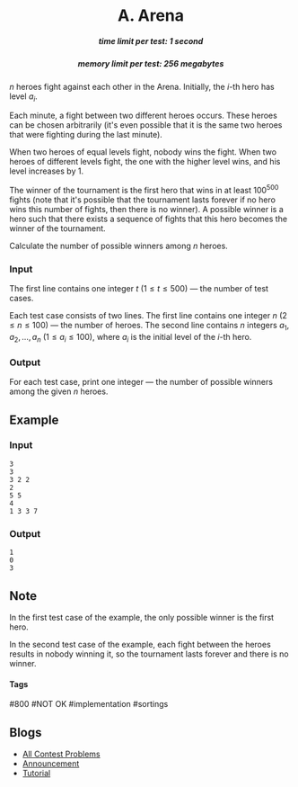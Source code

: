 <h1 style='text-align: center;'> A. Arena</h1>

<h5 style='text-align: center;'>time limit per test: 1 second</h5>
<h5 style='text-align: center;'>memory limit per test: 256 megabytes</h5>

$n$ heroes fight against each other in the Arena. Initially, the $i$-th hero has level $a_i$.

Each minute, a fight between two different heroes occurs. These heroes can be chosen arbitrarily (it's even possible that it is the same two heroes that were fighting during the last minute).

When two heroes of equal levels fight, nobody wins the fight. When two heroes of different levels fight, the one with the higher level wins, and his level increases by $1$.

The winner of the tournament is the first hero that wins in at least $100^{500}$ fights (note that it's possible that the tournament lasts forever if no hero wins this number of fights, then there is no winner). A possible winner is a hero such that there exists a sequence of fights that this hero becomes the winner of the tournament.

Calculate the number of possible winners among $n$ heroes.

### Input

The first line contains one integer $t$ ($1 \le t \le 500$) — the number of test cases.

Each test case consists of two lines. The first line contains one integer $n$ ($2 \le n \le 100$) — the number of heroes. The second line contains $n$ integers $a_1, a_2, \dots, a_n$ ($1 \le a_i \le 100$), where $a_i$ is the initial level of the $i$-th hero.

### Output

For each test case, print one integer — the number of possible winners among the given $n$ heroes.

## Example

### Input


```text
3
3
3 2 2
2
5 5
4
1 3 3 7
```
### Output


```text
1
0
3
```
## Note

In the first test case of the example, the only possible winner is the first hero.

In the second test case of the example, each fight between the heroes results in nobody winning it, so the tournament lasts forever and there is no winner.



#### Tags 

#800 #NOT OK #implementation #sortings 

## Blogs
- [All Contest Problems](../Educational_Codeforces_Round_104_(Rated_for_Div._2).md)
- [Announcement](../blogs/Announcement.md)
- [Tutorial](../blogs/Tutorial.md)
